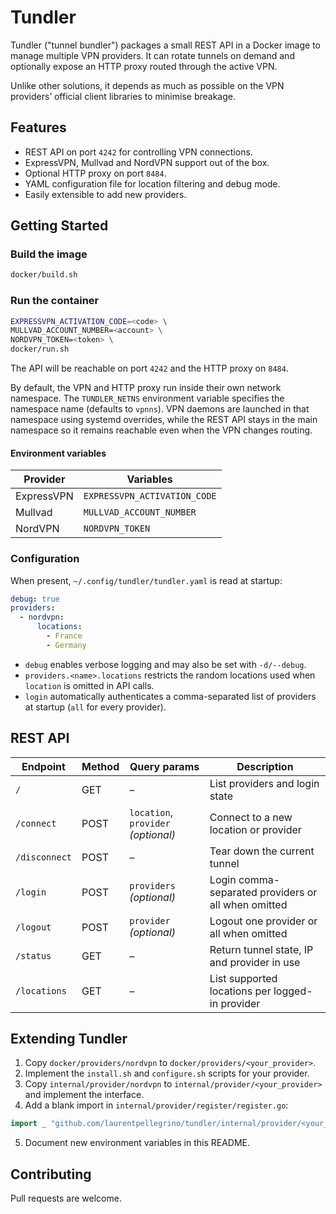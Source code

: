 # Tundler

Tundler ("tunnel bundler") packages a small REST API in a Docker image to manage multiple VPN providers.
It can rotate tunnels on demand and optionally expose an HTTP proxy routed through the active VPN.

Unlike other solutions, it depends as much as possible on the VPN providers’ official client libraries to minimise breakage.

## Features

- REST API on port `4242` for controlling VPN connections.
- ExpressVPN, Mullvad and NordVPN support out of the box.
- Optional HTTP proxy on port `8484`.
- YAML configuration file for location filtering and debug mode.
- Easily extensible to add new providers.

## Getting Started

### Build the image

```bash
docker/build.sh
```

### Run the container

```bash
EXPRESSVPN_ACTIVATION_CODE=<code> \
MULLVAD_ACCOUNT_NUMBER=<account> \
NORDVPN_TOKEN=<token> \
docker/run.sh
```

The API will be reachable on port `4242` and the HTTP proxy on `8484`.

By default, the VPN and HTTP proxy run inside their own network namespace.
The `TUNDLER_NETNS` environment variable specifies the namespace name
(defaults to `vpnns`).  VPN daemons are launched in that namespace using
systemd overrides, while the REST API stays in the main namespace so it
remains reachable even when the VPN changes routing.

#### Environment variables

| Provider   | Variables                     |
|-----------|-------------------------------|
| ExpressVPN | `EXPRESSVPN_ACTIVATION_CODE` |
| Mullvad    | `MULLVAD_ACCOUNT_NUMBER`     |
| NordVPN    | `NORDVPN_TOKEN`              |

### Configuration

When present, `~/.config/tundler/tundler.yaml` is read at startup:

```yaml
debug: true
providers:
  - nordvpn:
      locations:
        - France
        - Germany
```

- `debug` enables verbose logging and may also be set with `-d/--debug`.
- `providers.<name>.locations` restricts the random locations used when `location` is omitted in API calls.
- `login` automatically authenticates a comma-separated list of providers at startup (`all` for every provider).

## REST API

| Endpoint      | Method | Query params                      | Description                             |
|---------------|--------|-----------------------------------|-----------------------------------------|
| `/`           | GET    | –                                 | List providers and login state          |
| `/connect`    | POST   | `location`, `provider` *(optional)* | Connect to a new location or provider   |
| `/disconnect` | POST   | –                                 | Tear down the current tunnel            |
| `/login`      | POST   | `providers` *(optional)*          | Login comma-separated providers or all when omitted |
| `/logout`     | POST   | `provider` *(optional)*           | Logout one provider or all when omitted |
| `/status`     | GET    | –                                 | Return tunnel state, IP and provider in use |
| `/locations`  | GET    | –                                 | List supported locations per logged-in provider |

## Extending Tundler

1. Copy `docker/providers/nordvpn` to `docker/providers/<your_provider>`.
2. Implement the `install.sh` and `configure.sh` scripts for your provider.
3. Copy `internal/provider/nordvpn` to `internal/provider/<your_provider>` and implement the interface.
4. Add a blank import in `internal/provider/register/register.go`:

```go
import _ "github.com/laurentpellegrino/tundler/internal/provider/<your_provider>"
```

5. Document new environment variables in this README.

## Contributing

Pull requests are welcome.

